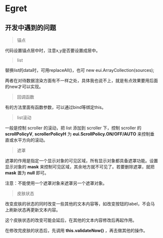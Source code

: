# Egret

## 开发中遇到的问题

> 锚点

代码设置锚点居中时，注意x,y是否要设置成居中。

> list

替换list的data时，可用replaceAll()，也可 new eui.ArrayCollection(sources);

两者在对待数据渲染方面有不一样之处，具体我也说不上，就是有点效果要用后面的new才可以实现。

> 回调函数

有的方法里面有函数参数，可以通过bind等绑定this。

> list滚动

一般是控制 scroller 的滚动，把 list 添加到 scroller 下，控制 scroller 的 **scrollPolicyV**, **scrollerPolicyH** 为 **eui.ScrollPolicy.ON/OFF/AUTO** 来控制垂直或水平方向的滚动。

> 遮罩

遮罩的作用是指定一个显示对象的可见区域，所有显示对象都具备遮罩功能。设置显示对象的 **mask** 来控制可见区域，其余地方就不可见了。若要删除遮罩，就把 **mask** 置为 **null** 即可。

注意：不能使用一个遮罩对象来遮罩另一个遮罩对象。

> 皮肤状态

改变皮肤的状态的同时改变一些其他的文本内容等，如改变按钮的label，不会马上刷新状态再更新文本内容。

这个皮肤状态的改变可能会延后，在其他的文本内容修改后再起作用。

在修改完皮肤的状态后，先调用 **this.validateNow()** ，再去做其他的操作。
